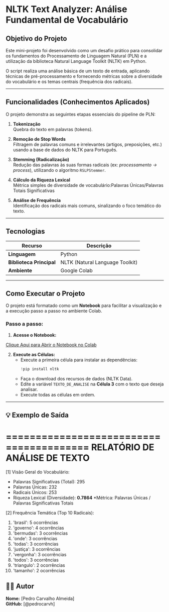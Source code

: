 # NLTK Text Analyzer: Análise Fundamental de Vocabulário

## Objetivo do Projeto

Este mini-projeto foi desenvolvido como um desafio prático para consolidar os fundamentos do Processamento de Linguagem Natural (PLN) e a utilização da biblioteca Natural Language Toolkit (NLTK) em Python.

O script realiza uma análise básica de um texto de entrada, aplicando técnicas de pré-processamento e fornecendo métricas sobre a diversidade do vocabulário e os temas centrais (frequência dos radicais).

---

## Funcionalidades (Conhecimentos Aplicados)
O projeto demonstra as seguintes etapas essenciais do pipeline de PLN:

1. **Tokenização**  
   Quebra do texto em palavras (tokens).

2. **Remoção de Stop Words**  
   Filtragem de palavras comuns e irrelevantes (artigos, preposições, etc.) usando a base de dados do NLTK para Português.

3. **Stemming (Radicalização)**  
   Redução das palavras às suas formas radicais (ex: *processamento → process*), utilizando o algoritmo `RSLPStemmer`.

4. **Cálculo da Riqueza Lexical**  
   Métrica simples de diversidade de vocabulário:Palavras Únicas/Palavras Totais Significativas

5. **Análise de Frequência**  
   Identificação dos radicais mais comuns, sinalizando o foco temático do texto.

---

## Tecnologias

| Recurso | Descrição |
|----------|------------|
| **Linguagem** | Python |
| **Biblioteca Principal** | NLTK (Natural Language Toolkit) |
| **Ambiente** | Google Colab |

---

## Como Executar o Projeto

O projeto está formatado como um **Notebook** para facilitar a visualização e a execução passo a passo no ambiente Colab.

### Passo a passo:
1. **Acesse o Notebook:**  

[Clique Aqui para Abrir o Notebook no Colab](https://colab.research.google.com/drive/1FGDrtRtanFFFAm0h6BBa2kTBEEa6bUlM?usp=sharing)

2. **Execute as Células:**
   - Execute a primeira célula para instalar as dependências:  
     ```python
     !pip install nltk
     ```
   - Faça o download dos recursos de dados (NLTK Data).  
   - Edite a variável `TEXTO_DE_ANALISE` na **Célula 3** com o texto que deseja analisar.  
   - Execute todas as células em ordem.

---

## 💡 Exemplo de Saída

========================================
     RELATÓRIO DE ANÁLISE DE TEXTO     
========================================

[1] Visão Geral do Vocabulário:
 - Palavras Significativas (Total): 295
 - Palavras Únicas: 232
 - Radicais Únicos: 253
 - Riqueza Lexical (Diversidade): **0.7864**
   *Métrica: Palavras Únicas / Palavras Significativas Totais

[2] Frequência Temática (Top 10 Radicais):
 1. 'brasil': 5 ocorrências
 2. 'governo': 4 ocorrências
 3. 'bermudas': 3 ocorrências
 4. 'onde': 3 ocorrências
 5. 'todas': 3 ocorrências
 6. 'justiça': 3 ocorrências
 7. 'vergonha': 3 ocorrências
 8. 'todos': 3 ocorrências
 9. 'triangulo': 2 ocorrências
 10. 'tamanho': 2 ocorrências

## 🧑‍💻 Autor
**Nome:** [Pedro Carvalho Almeida]  
**GitHub:** [@pedrocarvh]
